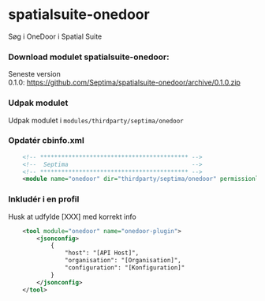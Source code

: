 # spatialsuite-onedoor
Søg i OneDoor i Spatial Suite

### Download modulet spatialsuite-onedoor:
Seneste version  
      0.1.0: https://github.com/Septima/spatialsuite-onedoor/archive/0.1.0.zip

### Udpak modulet

Udpak modulet i `modules/thirdparty/septima/onedoor`

### Opdatér cbinfo.xml
```xml
    <!-- ****************************************** --> 
    <!--  Septima                                   --> 
    <!-- ****************************************** --> 
    <module name="onedoor" dir="thirdparty/septima/onedoor" permissionlevel="public"/>
```

### Inkludér i en profil  
Husk at udfylde [XXX] med korrekt info  
```xml
    <tool module="onedoor" name="onedoor-plugin">
        <jsonconfig>
            {
                "host": "[API Host]",
                "organisation": "[Organisation]",
                "configuration": "[Konfiguration]"
            }
        </jsonconfig>
    </tool>
```
